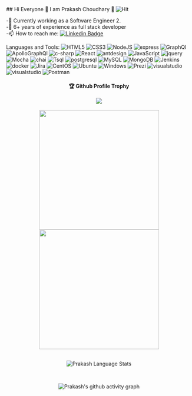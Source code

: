 <div>
## Hi Everyone 👋 I am Prakash Choudhary 🔭  
 
<!--  ![Visitor Count](https://profile-counter.glitch.me/prakashseervi/count.svg) -->

 <img alt="Hit" src="https://hits.seeyoufarm.com/api/count/incr/badge.svg?url=https%3A%2F%2Fgithub.com%2Fprakash-seervi1212%2Fhit-counter" />
 
 -💪 Currently working as a Software Engineer 2. <br/>
 -💼 6+ years of experience as full stack developer <br/>
 -📫 How to reach me: [![Linkedin Badge](https://img.shields.io/badge/-Prakash-blue?style=flat-square&logo=Linkedin&logoColor=white&link=https://www.linkedin.com/in/prakash-choudhary-0a9769aa/)](https://www.linkedin.com/in/prakash-choudhary-0a9769aa/)
 

 Languages and Tools: 
 <img alt="HTML5" src="https://img.shields.io/badge/html5-%23E34F26.svg?style=flat-square&logo=html5&logoColor=white"/> <img alt="CSS3" src="https://img.shields.io/badge/css3-%231572B6.svg?style=flat-square&logo=css3&logoColor=white"/> 
 <img alt="NodeJS" src="https://img.shields.io/badge/node.js-%2343853D.svg?style=flat-square&logo=node-dot-js&logoColor=white"/> 
 <img alt="express" src="https://img.shields.io/badge/Express.js-000000?style=flat-square&logo=express&logoColor=white"/> 
 <img alt="GraphQl" src="https://img.shields.io/badge/Apollo%20GraphQL-311C87?style=flat-square&logo=Apollo%20GraphQL&logoColor=white"/> 
 <img alt="ApolloGraphQl" src="https://img.shields.io/badge/GraphQl-E10098?style=flat-square&logo=graphql&logoColor=white"/> 
 <img alt="c-sharp" src="https://img.shields.io/badge/C%23-239120?style=flat-square&logo=c-sharp&logoColor=white"/>
 <img alt="React" src="https://img.shields.io/badge/react-%2320232a.svg?style=flat-square&logo=react&logoColor=%2361DAFB"/>
 <img alt="antdesign" src="https://img.shields.io/badge/Ant%20Design-1890FF?style=flat-square&logo=antdesign&logoColor=%2361DAFB"/>
 <img alt="JavaScript" src="https://img.shields.io/badge/JavaScript-ED8B00?style=flat-square&logo=javascript&logoColor=white"/> 
 <img alt="jquery" src="https://img.shields.io/badge/jQuery-0769AD?style=flat-square&logo=jquery&logoColor=white"/> 
 <img alt="Mocha" src="https://img.shields.io/badge/Mocha-8D6748?style=flat-square&logo=Mocha&logoColor=white"/> 
 <img alt="chai" src="https://img.shields.io/badge/chai-A30701?style=flat-square&logo=chai&logoColor=white"/> 
 <img alt="Tsql" src="https://img.shields.io/badge/Microsoft%20SQL%20Server-CC2927?style=flat-square&logo=microsoft%20sql%20server&logoColor=white"/> 
 <img alt="postgresql" src="https://img.shields.io/badge/PostgreSQL-316192?style=flat-square&logo=postgresql&logoColor=white"/> 
 <img alt="MySQL" src="https://img.shields.io/badge/mysql-%2300f.svg?style=flat-square&logo=mysql&logoColor=white"/> 
 <img alt="MongoDB" src ="https://img.shields.io/badge/MongoDB-%234ea94b.svg?style=flat-square&logo=mongodb&logoColor=white"/>
 <img alt="Jenkins" src ="https://img.shields.io/badge/Jenkins-D24939?style=flat-square&logo=Jenkins&logoColor=white"/> 
 <img alt="docker" src ="https://img.shields.io/badge/Docker-2CA5E0?style=flat-square&logo=docker&logoColor=white"/> 
 <img alt="Jira" src ="https://img.shields.io/badge/Jira-0052CC?style=flat-square&logo=Jira&logoColor=white"/>
 <img alt="CentOS" src ="https://img.shields.io/badge/Cent%20OS-262577?style=flat-square&logo=CentOS&logoColor=white"/>
 <img alt="Ubuntu" src ="https://img.shields.io/badge/Ubuntu-E95420?style=flat-square&logo=ubuntu&logoColor=white"/>
 <img alt="Windows" src ="https://img.shields.io/badge/Windows-0078D6?style=flat-square&logo=windows&logoColor=white"/>
 <img alt="Prezi" src ="https://img.shields.io/badge/Prezi-3181FF?style=flat-square&logo=prezi&logoColor=white"/>
 <img alt="visualstudio" src ="https://img.shields.io/badge/Visual_Studio-5C2D91?style=flat-square&logo=visual%20studio&logoColor=white"/>
 <img alt="visualstudio" src ="https://img.shields.io/badge/Visual_Studio_Code-0078D4?style=flat-square&logo=visual%20studio%20code&logoColor=white"/>
 <img alt="Postman" src ="https://img.shields.io/badge/Postman-FF6C37?style=flat-square&logo=postman&logoColor=white"/>
 
 
 <div align="center">
  <h4>🏆 Github Profile Trophy</h4>
  <a href="https://github.com/ryo-ma/github-profile-trophy">
    <img src="https://github-profile-trophy.vercel.app/?username=prakash-seervi&column=6"/>
  </a>
 <div/>
  <br/>
 
  
<!-- <a href="https://github.com/prakashseervi">
 <img align="center" width=300  src="https://github-readme-stats.vercel.app/api/top-langs/?username=prakashseervi&theme=dracula&langs_count=4" />
 </a> -->
 <div align="center">
     <a href="https://github.com/prakash-seervi">
       <img align="center" width=325 src="https://github-readme-stats.vercel.app/api?username=prakash-seervi&count_private=true&theme=dracula" /> 
     </a>
 <a href="https://github.com/prakash-seervi">
  <img align="center" width=325 src="https://github-readme-streak-stats.herokuapp.com/?user=prakash-seervi&theme=dracula" />
  </a>
 <div/>
  <br/>
  
  <div align="center">
   
  ![Prakash Language Stats](https://github-readme-stats.vercel.app/api/top-langs/?username=prakash-seervi&layout=compact&theme=radical)

<!--     <div/>    -->
  <br/>
   
   
 ![Prakash's github activity graph](https://activity-graph.herokuapp.com/graph?username=prakash-seervi&theme=dracula)
  
  <div/>
 

<!--
**prakashseervi/prakashseervi** is a ✨ _special_ ✨ repository because its `README.md` (this file) appears on your GitHub profile.

Here are some ideas to get you started:

- 🔭 I’m currently working on ...
- 🌱 I’m currently learning ...
- 👯 I’m looking to collaborate on ...
- 🤔 I’m looking for help with ...
- 💬 Ask me about ...
- 📫 How to reach me: ...
- 😄 Pronouns: ...
- ⚡ Fun fact: ...
-->
